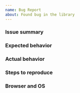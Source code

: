 ```yaml
---
name: Bug Report
about: Found bug in the library
---
```

### Issue summary

### Expected behavior

### Actual behavior

### Steps to reproduce

### Browser and OS

<!--
You can create demo by forking this codepen http://codepen.io/jcubic/pen/MbVMwO

Please don't close the issue, I'm marking it as resolved and closing when merge to master

-->
